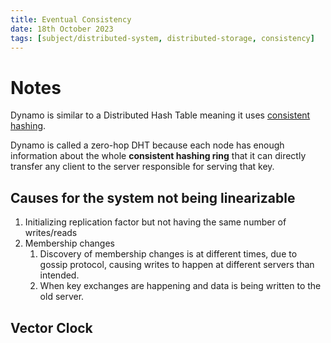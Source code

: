 ```yaml
---
title: Eventual Consistency
date: 18th October 2023
tags: [subject/distributed-system, distributed-storage, consistency]
---
```

# Notes
Dynamo is similar to a Distributed Hash Table meaning it uses [consistent hashing](https://www.youtube.com/watch?v=zaRkONvyGr8&pp=ygUSY29uc2lzdGVudCBoYXNoaW5n).

Dynamo is called a zero-hop DHT because each node has enough information about the whole **consistent hashing ring** that it can directly transfer any client to the server responsible for serving that key.

## Causes for the system not being linearizable 
1) Initializing replication factor but not having the same number of writes/reads
2) Membership changes
	1) Discovery of membership changes is at different times, due to gossip protocol, causing writes to happen at different servers than intended.
	2) When key exchanges are happening and data is being written to the old server.

## Vector Clock

